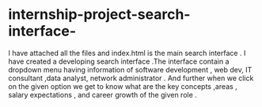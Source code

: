# internship-project-search-interface-
I have attached all the files and index.html is the main search interface .
I have created a  developing search interface  .The interface contain a dropdown menu having information of software development , web dev, IT consultant ,data analyst, network administrator . And further when we click on the given option we get to know what are the key concepts ,areas , salary expectations , and career growth of the given role . 
